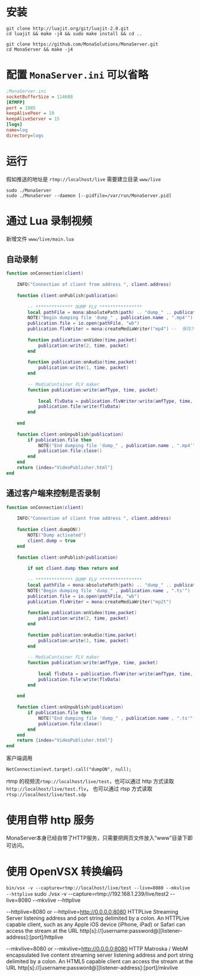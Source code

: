 # 安装


```shell
git clone http://luajit.org/git/luajit-2.0.git
cd luajit && make -j4 && sudo make install && cd ..
```

```shell
git clone https://github.com/MonaSolutions/MonaServer.git
cd MonaServer && make -j4
```

# 配置 `MonaServer.ini` 可以省略
```ini
;MonaServer.ini
socketBufferSize = 114688
[RTMFP]
port = 1985
keepAlivePeer = 10
keepAliveServer = 15
[logs]
name=log
directory=logs
```

# 运行
假如推送的地址是 `rtmp://localhost/live` 需要建立目录 `www/live`
```shell
sudo ./MonaServer
sudo ./MonaServer --daemon [--pidfile=/var/run/MonaServer.pid]
```

# 通过 Lua 录制视频

新增文件 `www/live/main.lua`

## 自动录制

```lua
function onConnection(client)
	
	INFO("Connection of client from address ", client.address)
	
	function client:onPublish(publication)
		
		-- ************** DUMP FLV ****************	
		local pathFile = mona:absolutePath(path) .. "dump_" .. publication.name .. ".mp4"
		NOTE("Begin dumping file 'dump_" , publication.name , ".mp4'")
		publication.file = io.open(pathFile, "wb")
		publication.flvWriter = mona:createMediaWriter("mp4") --  保存为 ts 文件，也可以保存为 flv
		
		function publication:onVideo(time,packet)
			publication:write(2, time, packet)
		end
		
		function publication:onAudio(time,packet)
			publication:write(1, time, packet)
		end
		
		-- MediaContainer FLV maker
		function publication:write(amfType, time, packet)
			
			local flvData = publication.flvWriter:write(amfType, time, packet)
			publication.file:write(flvData)
		end
		
	end
	
	function client:onUnpublish(publication)
		if publication.file then
			NOTE("End dumping file 'dump_" , publication.name , ".mp4'")
			publication.file:close()
		end
	end
	return {index="VideoPublisher.html"}
end
```

## 通过客户端来控制是否录制

```lua
function onConnection(client)
	
	INFO("Connection of client from address ", client.address)
	
	function client.dumpON()
		NOTE("Dump activated")
		client.dump = true
	end
	
	function client:onPublish(publication)
		
		if not client.dump then return end
		
		-- ************** DUMP FLV ****************	
		local pathFile = mona:absolutePath(path) .. "dump_" .. publication.name .. ".ts"
		NOTE("Begin dumping file 'dump_" , publication.name , ".ts'")
		publication.file = io.open(pathFile, "wb")
		publication.flvWriter = mona:createMediaWriter("mp2t")
		
		function publication:onVideo(time,packet)
			publication:write(2, time, packet)
		end
		
		function publication:onAudio(time,packet)
			publication:write(1, time, packet)
		end
		
		-- MediaContainer FLV maker
		function publication:write(amfType, time, packet)
			
			local flvData = publication.flvWriter:write(amfType, time, packet)
			publication.file:write(flvData)
		end
		
	end
	
	function client:onUnpublish(publication)
		if publication.file then
			NOTE("End dumping file 'dump_" , publication.name , ".ts'")
			publication.file:close()
		end
	end
	return {index="VideoPublisher.html"}
end
```

客户端调用
```as3
NetConnection(evt.target).call("dumpON", null);
```

rtmp 的视频流`rtmp://localhost/live/test`，也可以通过 http 方式读取`http://localhost/live/test.flv`， 也可以通过 rtsp 方式读取 `rtsp://localhost/live/test.sdp`


# 使用自带 http 服务

MonaServer本身已经自带了HTTP服务，只需要把网页文件放入“www”目录下即可访问。

# 使用 OpenVSX 转换编码

`bin/vsx -v --capture=rtmp://localhost/live/test --live=8080 --mkvlive --httplive`
sudo ./vsx -v --capture=rtmp://192.168.1.239/live/test2 --live=8080 --mkvlive --httplive

--httplive=8080 or --httplive=http://0.0.0.0:8080
HTTPLive Streaming Server listening address and port string delimited by a colon. An HTTPLive capable client, such as any Apple iOS device (iPhone, iPad) or Safari can access the stream at the URL http[s]://[username:password@][listener-address]:[port]/httplive

--mkvlive=8080 or --mkvlive=http://0.0.0.0:8080
HTTP Matroska / WebM encapsulated live content streaming server listening address and port string delimited by a colon. An HTML5 capable client can access the stream at the URL http[s]://[username:password@][listener-address]:[port]/mkvlive
